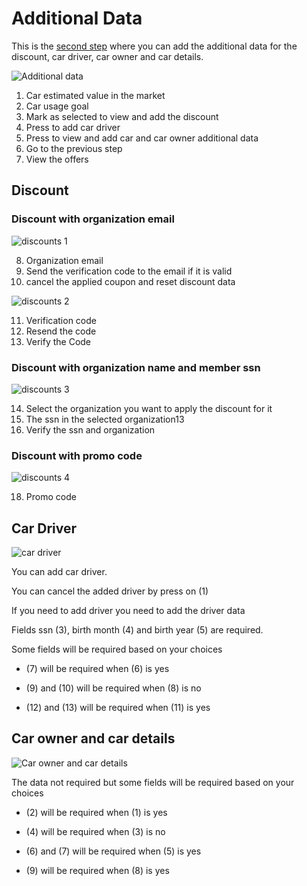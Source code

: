 # Additional Data

This is the [second step](https://insurance.inovola-stage.com/AdditionalData) where you can add the additional data for the discount, car driver, car owner and car details.

![Additional data](/taaminkom-docs/images/steps/step2-1.png)

1. Car estimated value in the market
2. Car usage goal
3. Mark as selected to view and add the discount
4. Press to add car driver
5. Press to view and add car and car owner additional data
6. Go to the previous step
7. View the offers

## Discount

### Discount with organization email

![discounts 1](/taaminkom-docs/images/steps/step2-discount-1.png)

8. Organization email
9. Send the verification code to the email if it is valid
10. cancel the applied coupon and reset discount data

![discounts 2](/taaminkom-docs/images/steps/step2-discount-2.png)

11. Verification code
12. Resend the code
13. Verify the Code

### Discount with organization name and member ssn

![discounts 3](/taaminkom-docs/images/steps/step2-discount-3.png)

14. Select the organization you want to apply the discount for it
15. The ssn in the selected organization13
16. Verify the ssn and organization

### Discount with promo code

![discounts 4](/taaminkom-docs/images/steps/step2-discount-4.png)

18. Promo code

## Car Driver

![car driver](/taaminkom-docs/images/steps/step2-driver-1.png)

You can add car driver.

You can cancel the added driver by press on (1)

If you need to add driver you need to add the driver data

Fields ssn (3), birth month (4) and birth year (5) are required.

Some fields will be required based on your choices

- (7) will be required when (6) is yes

- (9) and (10) will be required when (8) is no

- (12) and (13) will be required when (11) is yes

## Car owner and car details

![Car owner and car details](/taaminkom-docs/images/steps/step2-car_owner_and_car_details-1.png)

The data not required but some fields will be required based on your choices

- (2) will be required when (1) is yes

- (4) will be required when (3) is no

- (6) and (7) will be required when (5) is yes

- (9) will be required when (8) is yes
